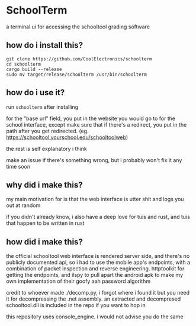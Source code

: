 # SchoolTerm
a terminal ui for accessing the schooltool grading software

## how do i install this?
```
git clone https://github.com/CoolElectronics/schoolterm
cd schoolterm
cargo build --release
sudo mv target/release/schoolterm /usr/bin/schoolterm
```
## how do i use it?
run `schoolterm` after installing

for the "base url" field, you put in the website you would go to for the school interface, except make sure that if there's a redirect, you put in the path after you get redirected. (eg. https://schooltool.yourschool.edu/schooltoolweb)

the rest is self explanatory i think

make an issue if there's something wrong, but i probably won't fix it any time soon

## why did i make this?
my main motivation for is that the web interface is utter shit and logs you out at random

if you didn't already know, i also have a deep love for tuis and rust, and tuis that happen to be written in rust

## how did i make this?
the official schooltool web interface is rendered server side, and there's no publicly documented api, so i had to use the mobile app's endpoints, with a combination of packet inspection and reverse engineering. httptoolkit for getting the endpoints, and ilspy to pull apart the android apk to make my own implementation of their goofy aah password algorithm

credit to whoever made ./decomp.py, i forgot where i found it but you need it for decompressing the .net assembly.
an extracted and decompresed schooltool.dll is included in the repo if you want to hop in


this repository uses console_engine. i would not advise you do the same
